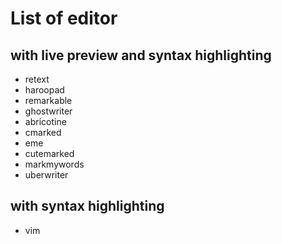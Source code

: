 # List of editor

## with live preview and syntax highlighting

* retext
* haroopad
* remarkable
* ghostwriter
* abricotine
* cmarked
* eme
* cutemarked
* markmywords
* uberwriter

## with syntax highlighting

* vim
